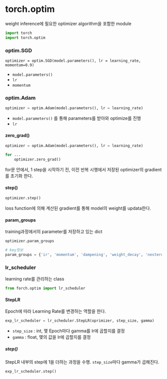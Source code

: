 # torch.optim

weight inference에 필요한 optimizer algorithm을 포함한 module

```python
import torch
import torch.optim
```



### optim.SGD

```
optimizer = optim.SGD(model.parameters(), lr = learning_rate, momentum=0.9)
```

- `model.parameters()`
- `lr`
- `momentum`



### optim.Adam

```python
optimizer = optim.Adam(model.parameters(), lr = learning_rate)
```

- `model.parameters()` 를 통해 parameters를 받아와 optimize를 진행
- `lr`



#### zero_grad()

```python
optimizer = optim.Adam(model.parameters(), lr = learning_rate)

for ...
	optimizer.zero_grad()
```

for문 안에서, 1 step을 시작하기 전, 이전 반복 시행에서 저장된 optimizer의 gradient를 초기화 한다.



#### step()

```python
optimizer.step()
```

loss function에 의해 계산된 gradient를 통해 model의 weight를 updata한다.



#### param_groups

training과정에서의 parameter를 저장하고 있는 dict

```python
optimizer.param_groups
```

```python
# key정보
param_groups = {'ir', 'momentum', 'dampening', 'weight_decay', 'nesterov', 'params'}
```







### lr_scheduler

learning rate를 관리하는 class

```python
from forch.optim import lr_scheduler
```



#### StepLR

Epoch에 따라 Learning Rate를 변경하는 역할을 한다.

```python
exp_lr_scheduler = lr_scheduler.StepLR(oprimizer, step_size, gamma)
```

- `step_size` : int, 몇 Epoch마다 gamma를 lr에 곱할지를 결정
- `gamma` : float, 몇의 값을 lr에 곱할지를 결정



##### step()

StepLR 내부의 step에 1을 더하는 과정을 수행. `step_size`마다 gamma가 곱해진다.

```python
exp_lr_scheduler.step()
```

